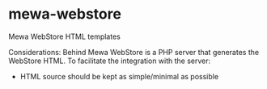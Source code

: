 # mewa-webstore
Mewa WebStore HTML templates

Considerations:
Behind Mewa WebStore is a PHP server that generates the WebStore HTML. To facilitate the integration with the server:
- HTML source should be kept as simple/minimal as possible

